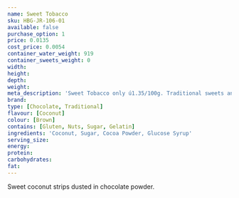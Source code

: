 ```yaml
---
name: Sweet Tobacco
sku: HBG-JR-106-01
available: false
purchase_option: 1
price: 0.0135
cost_price: 0.0054
container_water_weight: 919
container_sweets_weight: 0
width: 
height: 
depth: 
weight: 
meta_description: 'Sweet Tobacco only ú1.35/100g. Traditional sweets and more at Humbugs Confectionery Store. Specialists in satisfying your sweet tooth!'
brand: 
type: [Chocolate, Traditional]
flavour: [Coconut]
colour: [Brown]
contains: [Gluten, Nuts, Sugar, Gelatin]
ingredients: 'Coconut, Sugar, Cocoa Powder, Glucose Syrup'
serving_size: 
energy: 
protein: 
carbohydrates: 
fat: 
---
```

Sweet coconut strips dusted in chocolate powder.